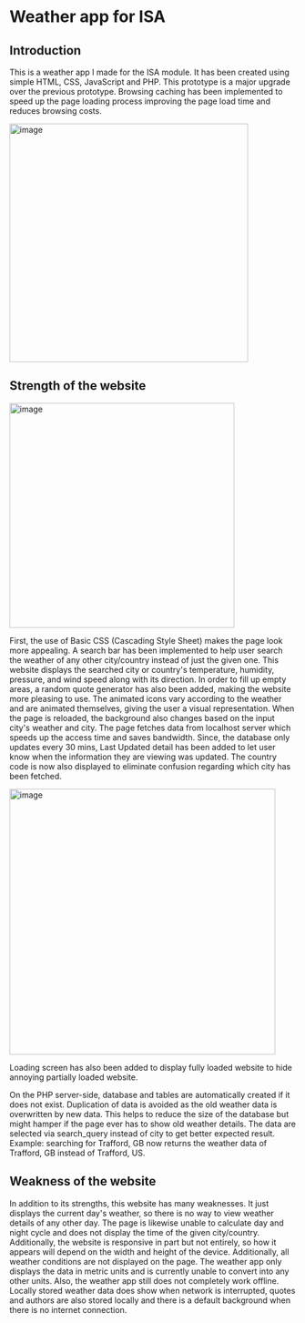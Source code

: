 # Weather app for ISA

## Introduction

This is a weather app I made for the ISA module. It has been created using simple HTML, CSS, JavaScript and PHP. This prototype is a major upgrade over the previous prototype. Browsing caching has been implemented to speed up the page loading process improving the page load time and reduces browsing costs.

<img width="419" alt="image" src="https://user-images.githubusercontent.com/92678280/192135996-9f6891d7-f246-4acd-801d-6e9462f99524.png">

## Strength of the website

<img width="395" alt="image" src="https://user-images.githubusercontent.com/92678280/192136057-62c97205-4c04-4745-ae86-e463b92b6c00.png">

First, the use of Basic CSS (Cascading Style Sheet) makes the page look more appealing. A search bar has been implemented to help user search the weather of any other city/country instead of just the given one. This website displays the searched city or country's temperature, humidity, pressure, and wind speed along with its direction. In order to fill up empty areas, a random quote generator has also been added, making the website more pleasing to use. The animated icons vary according to the weather and are animated themselves, giving the user a visual representation. When the page is reloaded, the background also changes based on the input city's weather and city. The page fetches data from localhost server which speeds up the access time and saves bandwidth. Since, the database only updates every 30 mins, Last Updated detail has been added to let user know when the information they are viewing was updated. The country code is now also displayed to eliminate confusion regarding which city has been fetched.

<img width="467" alt="image" src="https://user-images.githubusercontent.com/92678280/192136078-614ae1b4-abad-4f71-b99c-cbf76a2a006d.png">

Loading screen has also been added to display fully loaded website to hide annoying partially loaded website.

On the PHP server-side, database and tables are automatically created if it does not exist. Duplication of data is avoided as the old weather data is overwritten by new data. This helps to reduce the size of the database but might hamper if the page ever has to show old weather details. The data are selected via search_query instead of city to get better expected result. Example: searching for Trafford, GB now returns the weather data of Trafford, GB instead of Trafford, US.

## Weakness of the website

In addition to its strengths, this website has many weaknesses. It just displays the current day's weather, so there is no way to view weather details of any other day. The page is likewise unable to calculate day and night cycle and does not display the time of the given city/country. Additionally, the website is responsive in part but not entirely, so how it appears will depend on the width and height of the device. Additionally, all weather conditions are not displayed on the page. The weather app only displays the data in metric units and is currently unable to convert into any other units. Also, the weather app still does not completely work offline. Locally stored weather data does show when network is interrupted, quotes and authors are also stored locally and there is a default background when there is no internet connection.
